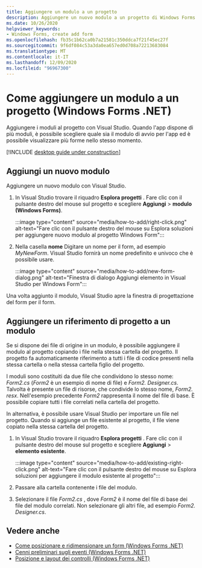 ```yaml
---
title: Aggiungere un modulo a un progetto
description: Aggiungere un nuovo modulo a un progetto di Windows Forms .NET in Visual Studio
ms.date: 10/26/2020
helpviewer_keywords:
- Windows Forms, create add form
ms.openlocfilehash: fb35c1b62ca0b7a21581c350ddca7f21f45ec27f
ms.sourcegitcommit: 9f6df084c53a3da0ea657ed0d708a72213683084
ms.translationtype: MT
ms.contentlocale: it-IT
ms.lasthandoff: 12/09/2020
ms.locfileid: "96967300"
---
```

# <a name="how-to-add-a-form-to-a-project-windows-forms-net"></a>Come aggiungere un modulo a un progetto (Windows Forms .NET)

Aggiungere i moduli al progetto con Visual Studio. Quando l'app dispone di più moduli, è possibile scegliere quale sia il modulo di avvio per l'app ed è possibile visualizzare più forme nello stesso momento.

[!INCLUDE [desktop guide under construction](../../includes/desktop-guide-preview-note.md)]

## <a name="add-a-new-form"></a>Aggiungi un nuovo modulo

Aggiungere un nuovo modulo con Visual Studio.

01. In Visual Studio trovare il riquadro **Esplora progetti** . Fare clic con il pulsante destro del mouse sul progetto e scegliere **Aggiungi**  >  **modulo (Windows Forms)**.

    :::image type="content" source="media/how-to-add/right-click.png" alt-text="Fare clic con il pulsante destro del mouse su Esplora soluzioni per aggiungere nuovo modulo al progetto Windows Form":::

01. Nella casella **nome** Digitare un nome per il form, ad esempio *MyNewForm*. Visual Studio fornirà un nome predefinito e univoco che è possibile usare.

    :::image type="content" source="media/how-to-add/new-form-dialog.png" alt-text="Finestra di dialogo Aggiungi elemento in Visual Studio per Windows Form":::

Una volta aggiunto il modulo, Visual Studio apre la finestra di progettazione del form per il form.

## <a name="add-a-project-reference-to-a-form"></a>Aggiungere un riferimento di progetto a un modulo

Se si dispone dei file di origine in un modulo, è possibile aggiungere il modulo al progetto copiando i file nella stessa cartella del progetto. Il progetto fa automaticamente riferimento a tutti i file di codice presenti nella stessa cartella o nella stessa cartella figlio del progetto.

I moduli sono costituiti da due file che condividono lo stesso nome: _Form2.cs_ (_Form2_ è un esempio di nome di file) e _Form2. Designer.cs_. Talvolta è presente un file di risorse, che condivide lo stesso nome, _Form2. resx_. Nell'esempio precedente _Form2_ rappresenta il nome del file di base. È possibile copiare tutti i file correlati nella cartella del progetto.

In alternativa, è possibile usare Visual Studio per importare un file nel progetto. Quando si aggiunge un file esistente al progetto, il file viene copiato nella stessa cartella del progetto.

01. In Visual Studio trovare il riquadro **Esplora progetti** . Fare clic con il pulsante destro del mouse sul progetto e scegliere **Aggiungi**  >  **elemento esistente**.

    :::image type="content" source="media/how-to-add/existing-right-click.png" alt-text="Fare clic con il pulsante destro del mouse su Esplora soluzioni per aggiungere il modulo esistente al progetto":::

02. Passare alla cartella contenente i file del modulo.

03. Selezionare il file _Form2.cs_ , dove _Form2_ è il nome del file di base dei file del modulo correlati. Non selezionare gli altri file, ad esempio _Form2. Designer.cs_.

## <a name="see-also"></a>Vedere anche

- [Come posizionare e ridimensionare un form (Windows Forms .NET)](how-to-position-and-resize.md)
- [Cenni preliminari sugli eventi (Windows Forms .NET)](events.md)
- [Posizione e layout dei controlli (Windows Forms .NET)](../controls/layout.md)
